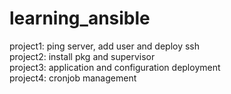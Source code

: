 # learning_ansible
project1: ping server, add user and deploy ssh  
project2: install pkg and supervisor  
project3: application and configuration deployment  
project4: cronjob management  
